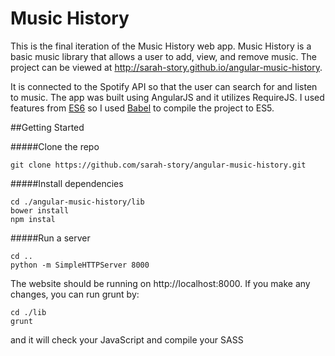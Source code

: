 # Music History

This is the final iteration of the Music History web app. Music History is a basic music library that allows a user to add, view, and remove music. The project can be viewed at http://sarah-story.github.io/angular-music-history. 

It is connected to the Spotify API so that the user can search for and listen to music. The app was built using AngularJS and it utilizes RequireJS. I used features from [ES6](http://es6-features.org/) so I used [Babel](https://babeljs.io/) to compile the project to ES5. 

##Getting Started

#####Clone the repo

```
git clone https://github.com/sarah-story/angular-music-history.git
```

#####Install dependencies

``` 
cd ./angular-music-history/lib
bower install
npm instal
```

#####Run a server

```
cd ..
python -m SimpleHTTPServer 8000
```

The website should be running on http://localhost:8000. If you make any changes, you can run grunt by:

```
cd ./lib
grunt
```

and it will check your JavaScript and compile your SASS
